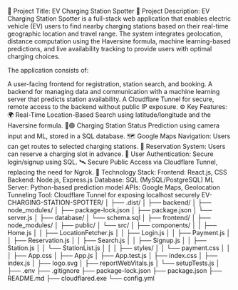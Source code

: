 🔋 Project Title: EV Charging Station Spotter
📝 Project Description:
EV Charging Station Spotter is a full-stack web application that enables electric vehicle (EV) users to find nearby charging stations based on their real-time geographic location and travel range. The system integrates geolocation, distance computation using the Haversine formula, machine learning-based predictions, and live availability tracking to provide users with optimal charging choices.

The application consists of:

A user-facing frontend for registration, station search, and booking.
A backend for managing data and communication with a machine learning server that predicts station availability.
A Cloudflare Tunnel for secure, remote access to the backend without public IP exposure.
⚙️ Key Features:
🌍 Real-Time Location-Based Search using latitude/longitude and the Haversine formula.
🔴🟢 Charging Station Status Prediction using camera input and ML, stored in a SQL database.
🗺️ Google Maps Navigation: Users can get routes to selected charging stations.
📲 Reservation System: Users can reserve a charging slot in advance.
🔐 User Authentication: Secure login/signup using SQL.
🛰️ Secure Public Access via Cloudflare Tunnel, replacing the need for Ngrok.
🧰 Technology Stack:
Frontend: React.js, CSS
Backend: Node.js, Express.js
Database: SQL (MySQL/PostgreSQL)
ML Server: Python-based prediction model
APIs: Google Maps, Geolocation
Tunneling Tool: Cloudflare Tunnel for exposing localhost securely
EV-CHARGING-STATION-SPOTTER/
│
├── .dist/
│
├── backend/
│   ├── node_modules/
│   ├── package-lock.json
│   ├── package.json
│   └── server.js
│
├── database/
│   └── schema.sql
│
├── frontend/
│   ├── node_modules/
│   ├── public/
│   └── src/
│       ├── components/
│       │   ├── Home.js
│       │   ├── LocationFetcher.js
│       │   ├── Login.js
│       │   ├── Payment.js
│       │   ├── Reservation.js
│       │   ├── Search.js
│       │   ├── Signup.js
│       │   ├── Station.js
│       │   └── StationList.js
│       │
│       ├── styles/
│       │   └── payment.css
│       │
│       ├── App.css
│       ├── App.js
│       ├── App.test.js
│       ├── index.css
│       ├── index.js
│       ├── logo.svg
│       ├── reportWebVitals.js
│       └── setupTests.js
│
├── .env
├── .gitignore
├── package-lock.json
├── package.json
├── README.md
├── cloudflared.exe
└── config.yml
